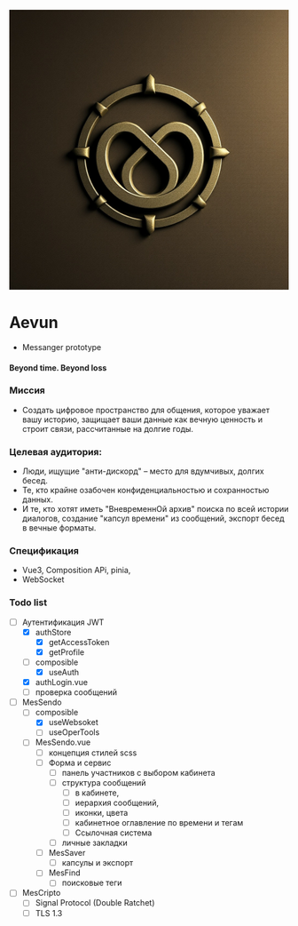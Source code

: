 ![Эвум](public/Aevum-1.png)
# Aevun
- Messanger prototype

#### Beyond time. Beyond loss

### Миссия
- Создать цифровое пространство для общения, которое уважает вашу историю, защищает ваши данные как вечную ценность и строит связи, рассчитанные на долгие годы.

### Целевая аудитория:
- Люди, ищущие "анти-дискорд" – место для вдумчивых, долгих бесед.
- Те, кто крайне озабочен конфиденциальностью и сохранностью данных.
- И те, кто хотят иметь "ВневременнОй архив" поиска по всей истории диалогов, создание "капсул времени" из сообщений, экспорт бесед в вечные форматы.

### Спецификация
- Vue3, Composition APi, pinia,
- WebSocket

### Todo list

- [ ] Аутентификация JWT
    - [x] authStore
        - [x] getAccessToken
        - [x] getProfile
    - [ ] composible
        - [x] useAuth
    - [x] authLogin.vue
    - [ ] проверка сообщений
- [ ] MesSendo
    - [ ] composible
        - [x] useWebsoket
        - [ ] useOperTools
    - [ ] MesSendo.vue
        - [ ] концепция стилей scss
        - [ ] Форма и сервис
            - [ ] панель участников с выбором кабинета
            - [ ] структура сообщений
                - [ ] в кабинете,
                - [ ] иерархия сообщений,
                - [ ] иконки, цвета
                - [ ] кабинетное оглавление по времени и тегам
                - [ ] Ссылочная система
            - [ ] личные закладки
        - [ ] MesSaver
            - [ ] капсулы и экспорт
        - [ ] MesFind
            - [ ] поисковые теги
- [ ] MesCripto
    - [ ] Signal Protocol (Double Ratchet)
    - [ ] TLS 1.3